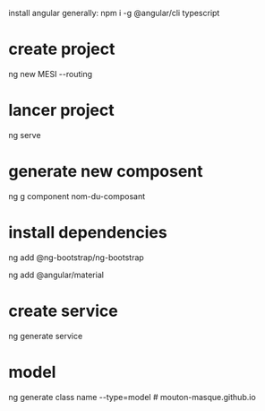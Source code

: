 install angular generally:
npm i -g @angular/cli typescript

# create project

ng new MESI --routing

# lancer project

ng serve

# generate new composent

ng g component nom-du-composant

# install dependencies

ng add @ng-bootstrap/ng-bootstrap

ng add @angular/material

# create service

ng generate service

# model

ng generate class name --type=model
#   m o u t o n - m a s q u e . g i t h u b . i o  
 